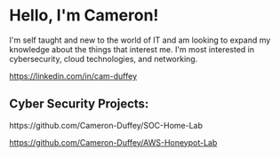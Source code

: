 <h1>Hello, I'm Cameron!</h1>
I'm self taught and new to the world of IT and am looking to expand my knowledge about the things that interest me. I'm most interested in cybersecurity, cloud technologies, and networking.

https://linkedin.com/in/cam-duffey
<h2>Cyber Security Projects:</h2>
https://github.com/Cameron-Duffey/SOC-Home-Lab

https://github.com/Cameron-Duffey/AWS-Honeypot-Lab
